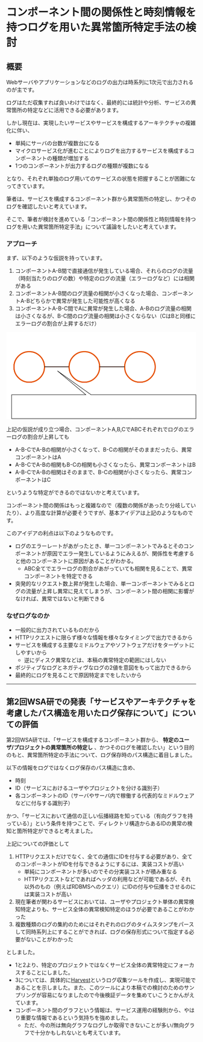 # コンポーネント間の関係性と時刻情報を持つログを用いた異常箇所特定手法の検討

## 概要

Webサーバやアプリケーションなどのログの出力は時系列に1次元で出力されるのが主です。

ログはただ収集すれば良いわけではなく、最終的には統計や分析、サービスの異常箇所の特定などに活用できる必要があります。

しかし現在は、実現したいサービスやサービスを構成するアーキテクチャの複雑化に伴い、

- 単純にサーバの台数が複数台になる
- マイクロサービス化が進むことによりログを出力するサービスを構成するコンポーネントの種類が増加する
- 1つのコンポーネントが出力するログの種類が複数になる

となり、それぞれ単独のログ用いてのサービスの状態を把握することが困難になってきています。

筆者は、サービスを構成するコンポーネント群から異常箇所の特定し、かつそのログを確認したいと考えています。

そこで、筆者が検討を進めている「コンポーネント間の関係性と時刻情報を持つログを用いた異常箇所特定手法」について議論をしたいと考えています。

### アプローチ

まず、以下のような仮説を持っています。

1. コンポーネントA-B間で直接通信が発生している場合、それらのログの流量（時刻当たりのログの数）や特定のログの流量（エラーログなど）には相関がある
2. コンポーネントA-B間のログ流量の相関が小さくなった場合、コンポーネントA-Bどちらかで異常が発生した可能性が高くなる
3. コンポーネントA-B-C間でAに異常が発生した場合、A-Bのログ流量の相関は小さくなるが、B-C間のログ流量の相関は小さくならない（CはBと同様にエラーログの割合が上昇するだけ）

![fig1](fig1.svg)

上記の仮説が成り立つ場合、コンポーネントA,B,CでABCそれぞれでログのエラーログの割合が上昇しても

- A-B-CでA-Bの相関が小さくなって、B-Cの相関がそのままだったら、異常コンポーネントはA
- A-B-CでA-Bの相関もB-Cの相関も小さくなったら、異常コンポーネントはB
- A-B-CでA-Bの相関はそのままで、B-Cの相関が小さくなったら、異常コンポーネントはC

というような特定ができるのではないかと考えています。

コンポーネント間の関係はもっと複雑なので（複数の関係があったり分岐していたり）、より高度な計算が必要そうですが、基本アイデアは上記のようなものです。

このアイデアの利点は以下のようなものです。

- ログのエラーレートがあがったとき、単一コンポーネントでみるとそのコンポーネントが原因でエラー発生しているようにみえるが、関係性を考慮すると他のコンポーネントに原因があることがわかる。
   - ABC全てでエラーログの割合があがっていても相関を見ることで、異常コンポーネントを特定できる
- 突発的なリクエスト数上昇が発生した場合、単一コンポーネントでみるとログの流量が上昇し異常に見えてしまうが、コンポーネント間の相関に影響がなければ、異常ではないと判断できる

### なぜログなのか

- 一般的に出力されているものだから
- HTTPリクエストに限らず様々な情報を様々なタイミングで出力できるから
- サービスを構成する主要なミドルウェアやソフトウェアだけをターゲットにしやすいから
    - 逆にディスク異常などは、本稿の異常特定の範囲にはしない
- ポジティブなログとネガティヴなログの2値を意図をもって出力できるから
- 最終的にログを見ることで原因特定までをしたいから

---

## 第2回WSA研での発表「サービスやアーキテクチャを考慮したパス構造を用いたログ保存について」についての評価

第2回WSA研では、「サービスを構成するコンポーネント群から、 **特定のユーザ/プロジェクトの異常箇所の特定し** 、かつそのログを確認したい」という目的のもと、異常箇所特定の手法について、ログ保存時のパス構造に着目しました。

以下の情報をログではなくログ保存のパス構造に含め、

- 時刻
- ID（サービスにおけるユーザやプロジェクトを分ける識別子）
- 各コンポーネントのID（サーバやサーバ内で稼働する代表的なミドルウェアなどに付与する識別子）

かつ、「サービスにおいて通信の正しい伝播経路を知っている（有向グラフを持っている）」という条件を持つことで、ディレクトリ構造からあるIDの異常の検知と箇所特定ができると考えました。

上記についての評価として

1. HTTPリクエストだけでなく、全ての通信にIDを付与する必要があり、全てのコンポーネントがIDを付与できるようにするには、実装コストが高い
    - 単純にコンポーネントが多いのでその分実装コストが積み重なる
    - HTTPリクエストなどであればヘッダの利用などが可能であるが、それ以外のもの（例えばRDBMSへのクエリ）にIDの付与や伝播をさせるのには実装コストが高い
2. 現在筆者が関わるサービスにおいては、ユーザやプロジェクト単体の異常検知特定よりも、サービス全体の異常検知特定のほうが必要であることがわかった
3. 複数種類のログの集約のためにはそれぞれのログのタイムスタンプをパースして同時系列上にすることができれば、ログの保存形式について指定する必要がないことがわかった

としました。

- 1と2より、特定のプロジェクトではなくサービス全体の異常特定にフォーカスすることにしました。
- 3については、具体的に[Harvest](https://github.com/k1LoW/harvest)というログ収集ツールを作成し、実現可能であることを示しました。また、このツールにより本稿での検討のためのサンプリングが容易になりましたので今後検証データを集めていこうとかんがえています。
- コンポーネント間のグラフという情報は、サービス運用の経験則から、やはり重要な情報であるという気持ちを強めました。
    - ただ、今の所は無向グラフなログしか取得できないことが多い/無向グラフで十分かもしれないとも考えています。
